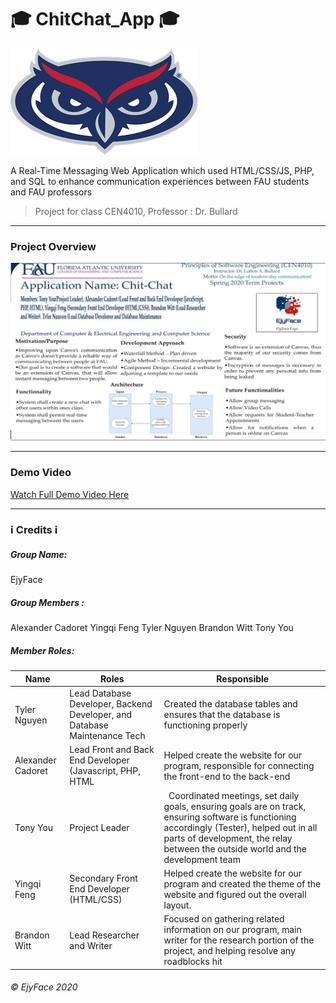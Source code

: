 # 🎓 ChitChat_App 🎓
![Hello](./images/message_owl.png)

A Real-Time Messaging Web Application which used HTML/CSS/JS, PHP, and SQL to enhance communication experiences between FAU students and FAU professors
> Project for class CEN4010, Professor : Dr. Bullard
- - -
### Project Overview
![ChitChat](./images/project_img.png)

- - -
### Demo Video
[Watch Full Demo Video Here](https://drive.google.com/file/d/1udAC4UQBrrAwp8semwuBczQOotjtUbQQ/view?usp=sharing "Demo Video")

- - -
### ℹ️ Credits ℹ️
##### Group Name: 
EjyFace
##### Group Members : 
Alexander Cadoret
Yingqi Feng
Tyler Nguyen
Brandon Witt
Tony You

##### Member Roles:
|Name|Roles|Responsible|
|--|--|--|
|Tyler Nguyen|Lead Database Developer, Backend Developer, and Database Maintenance Tech|Created the database tables and ensures that the database is functioning properly|
|Alexander Cadoret|Lead Front and Back End Developer (Javascript, PHP, HTML|Helped create the website for our program, responsible for connecting the front-end to the back-end|
|Tony You|Project Leader|  Coordinated meetings, set daily goals, ensuring goals are on track, ensuring software is functioning accordingly (Tester), helped out in all parts of development, the relay between the outside world and the development team|
|Yingqi Feng|Secondary Front End Developer (HTML/CSS)|Helped create the website for our program and created the theme of the website and figured out the overall layout.
|Brandon Witt|Lead Researcher and Writer|Focused on gathering related information on our program, main writer for the research portion of the project, and helping resolve any roadblocks hit|

###### © EjyFace 2020




